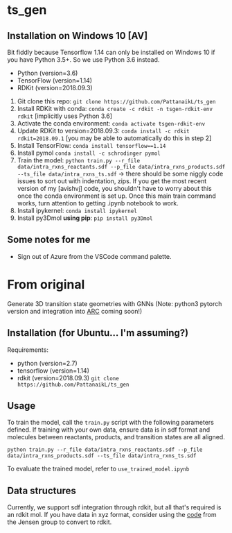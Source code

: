 # ts_gen

## Installation on Windows 10 [AV]
Bit fiddly because Tensorflow 1.14 can only be installed on Windows 10 if you have Python 3.5+. So we use Python 3.6 instead.
* Python (version=3.6)
* TensorFlow (version=1.14)
* RDKit (version=2018.09.3)

1. Git clone this repo: `git clone https://github.com/PattanaikL/ts_gen`
2. Install RDKit with conda: `conda create -c rdkit -n tsgen-rdkit-env rdkit` [implicitly uses Python 3.6]
3. Activate the conda environment: `conda activate tsgen-rdkit-env`
4. Update RDKit to version=2018.09.3: `conda install -c rdkit rdkit=2018.09.1` [you may be able to automatically do this in step 2]
5. Install TensorFlow: `conda install tensorflow==1.14`
6. Install pymol `conda install -c schrodinger pymol`
7. Train the model: `python train.py --r_file data/intra_rxns_reactants.sdf --p_file data/intra_rxns_products.sdf --ts_file data/intra_rxns_ts.sdf` -> there should be some niggly code issues to sort out with indentation, zips. If you get the most recent version of my [avishvj] code, you shouldn't have to worry about this once the conda environment is set up.
Once this main train command works, turn attention to getting .ipynb notebook to work. 
8. Install ipykernel: `conda install ipykernel`
9. Install py3Dmol **using pip**: `pip install py3Dmol`

## Some notes for me
- Sign out of Azure from the VSCode command palette.


# From original
Generate 3D transition state geometries with GNNs (Note: python3 pytorch version and integration into [ARC](https://github.com/ReactionMechanismGenerator/ARC) coming soon!)

## Installation (for Ubuntu... I'm assuming?)
Requirements:
* python (version=2.7)
* tensorflow (version=1.14)
* rdkit (version=2018.09.3)
`git clone https://github.com/PattanaikL/ts_gen`

## Usage
To train the model, call the `train.py` script with the following parameters defined. If training with your own data, ensure data is in sdf format and molecules between reactants, products, and transition states are all aligned.

`python train.py --r_file data/intra_rxns_reactants.sdf --p_file data/intra_rxns_products.sdf --ts_file data/intra_rxns_ts.sdf`

To evaluate the trained model, refer to `use_trained_model.ipynb`

## Data structures
Currently, we support sdf integration through rdkit, but all that's required is an rdkit mol. If you have data in xyz format, consider using the [code](https://github.com/jensengroup/xyz2mol) from the Jensen group to convert to rdkit.
